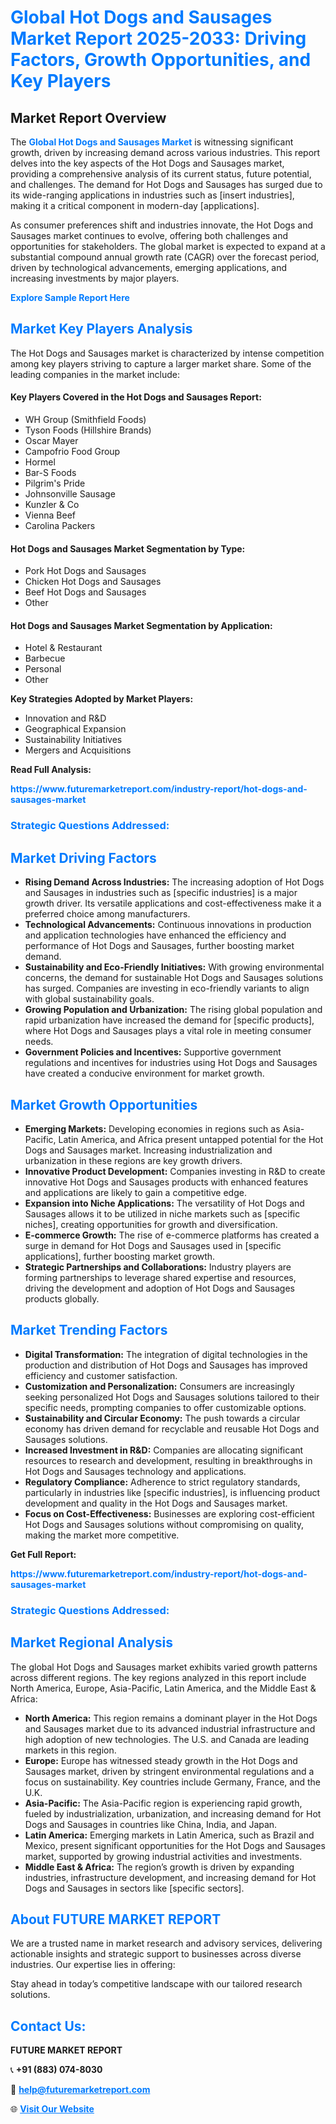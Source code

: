 <h1 style="color: #007BFF;">Global Hot Dogs and Sausages Market Report 2025-2033: Driving Factors, Growth Opportunities, and Key Players</h1>

<section id="overview">
<h2>Market Report Overview</h2>
<p>The <a href="https://www.futuremarketreport.com/industry-report/hot-dogs-and-sausages-market" style="color: #007BFF; text-decoration: none;"><strong>Global Hot Dogs and Sausages Market</strong></a> is witnessing significant growth, driven by increasing demand across various industries. This report delves into the key aspects of the Hot Dogs and Sausages market, providing a comprehensive analysis of its current status, future potential, and challenges. The demand for Hot Dogs and Sausages has surged due to its wide-ranging applications in industries such as [insert industries], making it a critical component in modern-day [applications].</p>
<p>As consumer preferences shift and industries innovate, the Hot Dogs and Sausages market continues to evolve, offering both challenges and opportunities for stakeholders. The global market is expected to expand at a substantial compound annual growth rate (CAGR) over the forecast period, driven by technological advancements, emerging applications, and increasing investments by major players.</p>
</section>

<section id="overview">
<p><a href="https://www.futuremarketreport.com/request-sample/reportId=89500" style="color: #007BFF; text-decoration: none;"><strong>Explore Sample Report Here</strong></a></p>
</section>

<section id="key-players">
<h2 style="color: #007BFF;">Market Key Players Analysis</h2>
<p>The Hot Dogs and Sausages market is characterized by intense competition among key players striving to capture a larger market share. Some of the leading companies in the market include:</p>
<h4>Key Players Covered in the Hot Dogs and Sausages Report:</h4>
<ul><li>WH Group (Smithfield Foods)</li><li>Tyson Foods (Hillshire Brands)</li><li>Oscar Mayer</li><li>Campofrio Food Group</li><li>Hormel</li><li>Bar-S Foods</li><li>Pilgrim&#039;s Pride</li><li>Johnsonville Sausage</li><li>Kunzler &amp; Co</li><li>Vienna Beef</li><li>Carolina Packers</li></ul>
<h4>Hot Dogs and Sausages Market Segmentation by Type:</h4>
<ul><li>Pork Hot Dogs and Sausages</li><li>Chicken Hot Dogs and Sausages</li><li>Beef Hot Dogs and Sausages</li><li>Other</li></ul>

<h4>Hot Dogs and Sausages Market Segmentation by Application:</h4>
<ul><li>Hotel &amp; Restaurant</li><li>Barbecue</li><li>Personal</li><li>Other</li></ul>
<p><strong>Key Strategies Adopted by Market Players:</strong></p>
<ul>
<li>Innovation and R&D</li>
<li>Geographical Expansion</li>
<li>Sustainability Initiatives</li>
<li>Mergers and Acquisitions</li>
</ul>
</section>

<section>
<p><strong>Read Full Analysis: </strong></p><a href="https://www.futuremarketreport.com/industry-report/hot-dogs-and-sausages-market" style="color: #007BFF; text-decoration: none;"><strong>https://www.futuremarketreport.com/industry-report/hot-dogs-and-sausages-market</strong></a>
<h3 style="color: #007BFF;">Strategic Questions Addressed:</h3>
</section>

<section id="driving-factors">
<h2 style="color: #007BFF;">Market Driving Factors</h2>
<ul>
<li><strong>Rising Demand Across Industries:</strong> The increasing adoption of Hot Dogs and Sausages in industries such as [specific industries] is a major growth driver. Its versatile applications and cost-effectiveness make it a preferred choice among manufacturers.</li>
<li><strong>Technological Advancements:</strong> Continuous innovations in production and application technologies have enhanced the efficiency and performance of Hot Dogs and Sausages, further boosting market demand.</li>
<li><strong>Sustainability and Eco-Friendly Initiatives:</strong> With growing environmental concerns, the demand for sustainable Hot Dogs and Sausages solutions has surged. Companies are investing in eco-friendly variants to align with global sustainability goals.</li>
<li><strong>Growing Population and Urbanization:</strong> The rising global population and rapid urbanization have increased the demand for [specific products], where Hot Dogs and Sausages plays a vital role in meeting consumer needs.</li>
<li><strong>Government Policies and Incentives:</strong> Supportive government regulations and incentives for industries using Hot Dogs and Sausages have created a conducive environment for market growth.</li>
</ul>
</section>

<section id="growth-opportunities">
<h2 style="color: #007BFF;">Market Growth Opportunities</h2>
<ul>
<li><strong>Emerging Markets:</strong> Developing economies in regions such as Asia-Pacific, Latin America, and Africa present untapped potential for the Hot Dogs and Sausages market. Increasing industrialization and urbanization in these regions are key growth drivers.</li>
<li><strong>Innovative Product Development:</strong> Companies investing in R&D to create innovative Hot Dogs and Sausages products with enhanced features and applications are likely to gain a competitive edge.</li>
<li><strong>Expansion into Niche Applications:</strong> The versatility of Hot Dogs and Sausages allows it to be utilized in niche markets such as [specific niches], creating opportunities for growth and diversification.</li>
<li><strong>E-commerce Growth:</strong> The rise of e-commerce platforms has created a surge in demand for Hot Dogs and Sausages used in [specific applications], further boosting market growth.</li>
<li><strong>Strategic Partnerships and Collaborations:</strong> Industry players are forming partnerships to leverage shared expertise and resources, driving the development and adoption of Hot Dogs and Sausages products globally.</li>
</ul>
</section>

<section id="trending-factors">
<h2 style="color: #007BFF;">Market Trending Factors</h2>
<ul>
<li><strong>Digital Transformation:</strong> The integration of digital technologies in the production and distribution of Hot Dogs and Sausages has improved efficiency and customer satisfaction.</li>
<li><strong>Customization and Personalization:</strong> Consumers are increasingly seeking personalized Hot Dogs and Sausages solutions tailored to their specific needs, prompting companies to offer customizable options.</li>
<li><strong>Sustainability and Circular Economy:</strong> The push towards a circular economy has driven demand for recyclable and reusable Hot Dogs and Sausages solutions.</li>
<li><strong>Increased Investment in R&D:</strong> Companies are allocating significant resources to research and development, resulting in breakthroughs in Hot Dogs and Sausages technology and applications.</li>
<li><strong>Regulatory Compliance:</strong> Adherence to strict regulatory standards, particularly in industries like [specific industries], is influencing product development and quality in the Hot Dogs and Sausages market.</li>
<li><strong>Focus on Cost-Effectiveness:</strong> Businesses are exploring cost-efficient Hot Dogs and Sausages solutions without compromising on quality, making the market more competitive.</li>
</ul>
</section>

<section>
<p><strong>Get Full Report: </strong></p><a href="https://www.futuremarketreport.com/industry-report/hot-dogs-and-sausages-market" style="color: #007BFF; text-decoration: none;"><strong>https://www.futuremarketreport.com/industry-report/hot-dogs-and-sausages-market</strong></a>
<h3 style="color: #007BFF;">Strategic Questions Addressed:</h3>
</section>


<section id="regional-analysis">
<h2 style="color: #007BFF;">Market Regional Analysis</h2>
<p>The global Hot Dogs and Sausages market exhibits varied growth patterns across different regions. The key regions analyzed in this report include North America, Europe, Asia-Pacific, Latin America, and the Middle East & Africa:</p>
<ul>
<li><strong>North America:</strong> This region remains a dominant player in the Hot Dogs and Sausages market due to its advanced industrial infrastructure and high adoption of new technologies. The U.S. and Canada are leading markets in this region.</li>
<li><strong>Europe:</strong> Europe has witnessed steady growth in the Hot Dogs and Sausages market, driven by stringent environmental regulations and a focus on sustainability. Key countries include Germany, France, and the U.K.</li>
<li><strong>Asia-Pacific:</strong> The Asia-Pacific region is experiencing rapid growth, fueled by industrialization, urbanization, and increasing demand for Hot Dogs and Sausages in countries like China, India, and Japan.</li>
<li><strong>Latin America:</strong> Emerging markets in Latin America, such as Brazil and Mexico, present significant opportunities for the Hot Dogs and Sausages market, supported by growing industrial activities and investments.</li>
<li><strong>Middle East & Africa:</strong> The region’s growth is driven by expanding industries, infrastructure development, and increasing demand for Hot Dogs and Sausages in sectors like [specific sectors].</li>
</ul>
</section>

<footer>
<h2 style="color: #007BFF;">About FUTURE MARKET REPORT</h2>
<p>We are a trusted name in market research and advisory services, delivering actionable insights and strategic support to businesses across diverse industries. Our expertise lies in offering:</p>

<p>Stay ahead in today’s competitive landscape with our tailored research solutions.</p>

<h2 style="color: #007BFF;">Contact Us:</h2>
<p><strong>FUTURE MARKET REPORT</strong></p>
<p>📞 <strong>+91 (883) 074-8030</strong></p>
<p>📧 <strong><a href="mailto:help@futuremarketreport.com" style="color: #007BFF;">help@futuremarketreport.com</a></strong></p>
<p>🌐 <strong><a href="https://www.futuremarketreport.com/" style="color: #007BFF;">Visit Our Website</a></strong></p>
</footer>